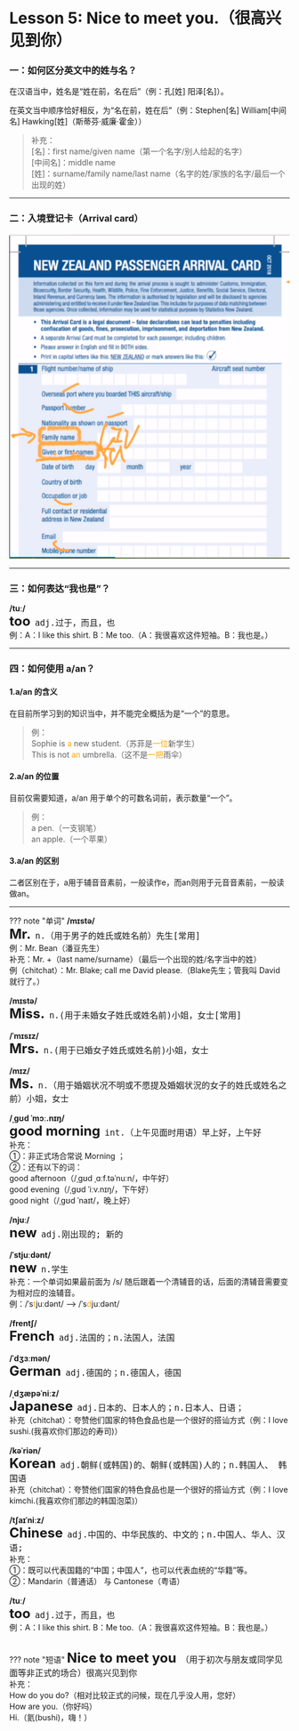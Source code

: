 # Lesson 5: Nice to meet you.（很高兴见到你）

### 一：如何区分英文中的姓与名？

在汉语当中，姓名是“姓在前，名在后”（例：孔[姓] 阳泽[名]）。<br>

在英文当中顺序恰好相反，为“名在前，姓在后”（例：Stephen[名] William[中间名] Hawking[姓]（斯蒂芬·威廉·霍金））<br>
> 补充：<br>
> [名]：first name/given name（第一个名字/别人给起的名字）<br>
> [中间名]：middle name<br>
> [姓]：surname/family name/last name（名字的姓/家族的名字/最后一个出现的姓）<br>


---
### 二：入境登记卡（Arrival card）

![](../img/Frist/Lesson-5/Lesson-5_01.png)


---
### 三：如何表达“我也是”？
**/tuː/**<br>
<font size=5>**too**</font>&nbsp;&nbsp;<font size=4>`adj.过于，而且，也`</font><br>
例：A：I like this shirt. B：Me too.（A：我很喜欢这件短袖。B：我也是。）


---
### 四：如何使用 a/an？

#### 1.a/an 的含义
在目前所学习到的知识当中，并不能完全概括为是“一个”的意思。<br>
> 例：<br>
> Sophie is <font color=orange>a</font> new student.（苏菲是<font color=orange>一位</font>新学生）<br>
> This is not <font color=orange>an</font> umbrella.（这不是<font color=orange>一把</font>雨伞）<br>


#### 2.a/an 的位置
目前仅需要知道，a/an 用于单个的可数名词前，表示数量“一个”。<br>
> 例：<br>
> a pen.（一支钢笔）<br>
> an apple.（一个苹果）<br>


#### 3.a/an 的区别
二者区别在于，a用于辅音音素前，一般读作e，而an则用于元音音素前，一般读做an。<br>




---
??? note "单词"
    **/mɪstə/**<br>
    <font size=5>**Mr.**</font>&nbsp;&nbsp;<font size=4>`n.（用于男子的姓氏或姓名前）先生[常用]`</font><br>
    例：Mr. Bean（潘豆先生）<br>
    补充：Mr. +（last name/surname）（最后一个出现的姓/名字当中的姓）<br>
    例（chitchat）：Mr. Blake; call me David please.（Blake先生；管我叫 David 就行了。） <br>
    <br>
    **/mɪstə/**<br>
    <font size=5>**Miss.**</font>&nbsp;&nbsp;<font size=4>`n.(用于未婚女子姓氏或姓名前)小姐，女士[常用]`</font><br>
    <br>
    **/ˈmɪsɪz/**<br>
    <font size=5>**Mrs.**</font>&nbsp;&nbsp;<font size=4>`n.(用于已婚女子姓氏或姓名前)小姐，女士`</font><br>
    <br>
    **/mɪz/**<br>
    <font size=5>**Ms.**</font>&nbsp;&nbsp;<font size=4>`n.（用于婚姻状况不明或不愿提及婚姻状況的女子的姓氏或姓名之前）小姐，女士`</font><br>
    <br>
    **/ˌɡʊd ˈmɔː.nɪŋ/**<br>
    <font size=5>**good morning**</font>&nbsp;&nbsp;<font size=4>`int.（上午见面时用语）早上好，上午好`</font><br>
    补充：<br>
    ①：非正式场合常说 Morning ；<br>
    ②：还有以下的词：<br>
    good afternoon（/ˌɡʊd ˌɑːf.təˈnuːn/，中午好）<br>
    good evening（/ˌɡʊd ˈiːv.nɪŋ/，下午好）<br>
    good night（/ˌɡʊd ˈnaɪt/，晚上好）<br>
    <br>
    **/njuː/**<br>
    <font size=5>**new**</font>&nbsp;&nbsp;<font size=4>`adj.刚出现的; 新的`</font><br>
    <br>
    **/ˈstjuːdənt/**<br>
    <font size=5>**new**</font>&nbsp;&nbsp;<font size=4>`n.学生`</font><br>
    补充：一个单词如果最前面为 /s/ 随后跟着一个清辅音的话，后面的清辅音需要变为相对应的浊辅音。<br>
    例：/ˈs<font color=orange>t</font>juːdənt/ --> /ˈs<font color=orange>d</font>juːdənt/<br>
    <br>
    **/frentʃ/**<br>
    <font size=5>**French**</font>&nbsp;&nbsp;<font size=4>`adj.法国的；n.法国人，法国`</font><br>
    <br>
    **/ˈdʒɜːmən/**<br>
    <font size=5>**German**</font>&nbsp;&nbsp;<font size=4>`adj.德国的；n.德国人，德国`</font><br>
    <br>
    **/ˌdʒæpəˈniːz/**<br>
    <font size=5>**Japanese**</font>&nbsp;&nbsp;<font size=4>`adj.日本的、日本人的；n.日本人、日语；`</font><br>
    补充（chitchat）：夸赞他们国家的特色食品也是一个很好的搭讪方式（例：I love sushi.(我喜欢你们那边的寿司)）<br>
    <br>
    **/kəˈriən/**<br>
    <font size=5>**Korean**</font>&nbsp;&nbsp;<font size=4>`adj.朝鲜(或韩国)的、朝鲜(或韩国)人的；n.韩国人、 韩国语`</font><br>
    补充（chitchat）：夸赞他们国家的特色食品也是一个很好的搭讪方式（例：I love kimchi.(我喜欢你们那边的韩国泡菜)）<br>
    <br>
    **/tʃaɪˈniːz/**<br>
    <font size=5>**Chinese**</font>&nbsp;&nbsp;<font size=4>`adj.中国的、中华民族的、中文的；n.中国人、华人、汉语;`</font><br>
    补充：<br>
    ①：既可以代表国籍的“中国；中国人”，也可以代表血统的“华籍”等。<br>
    ②：Mandarin（普通话） 与 Cantonese（粤语）<br>
    <br>
    **/tuː/**<br>
    <font size=5>**too**</font>&nbsp;&nbsp;<font size=4>`adj.过于，而且，也`</font><br>
    例：A：I like this shirt. B：Me too.（A：我很喜欢这件短袖。B：我也是。）<br>
    <br>


??? note "短语"
    <font size=5>**Nice to meet you**</font>&nbsp;&nbsp;<font size=4>`（用于初次与朋友或同学见面等非正式的场合）很高兴见到你`</font><br>
    补充：<br>
    How do you do?（相对比较正式的问候，现在几乎没人用，您好）<br>
    How are you.（你好吗）<br>
    Hi.（氦(bushi)，嗨！）<br>
    <br>

















